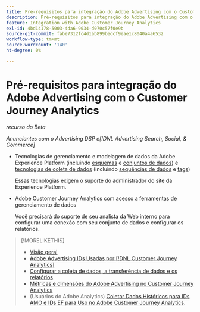 ```yaml
---
title: Pré-requisitos para integração do Adobe Advertising com o Customer Journey Analytics
description: Pré-requisitos para integração do Adobe Advertising com o Customer Journey Analytics
feature: Integration with Adobe Customer Journey Analytics
exl-id: 4bd14178-5003-4da6-9034-d070c57f0e9b
source-git-commit: fabe7312fc4d1ab899bedcf9eae1c8040a4a6532
workflow-type: tm+mt
source-wordcount: '140'
ht-degree: 0%

---
```


# Pré-requisitos para integração do Adobe Advertising com o Customer Journey Analytics

*recurso do Beta*

*Anunciantes com o Advertising DSP e[!DNL Advertising Search, Social, & Commerce]*

* Tecnologias de gerenciamento e modelagem de dados da Adobe Experience Platform (incluindo [esquemas](https://experienceleague.adobe.com/en/docs/experience-platform/xdm/home) e [conjuntos de dados](https://experienceleague.adobe.com/en/docs/experience-platform/catalog/datasets/overview)) e [tecnologias de coleta de dados](https://experienceleague.adobe.com/en/docs/experience-platform/collection/home) (incluindo [sequências de dados](https://experienceleague.adobe.com/en/docs/experience-platform/datastreams/overview) e [tags](https://experienceleague.adobe.com/en/docs/experience-platform/tags/home))

  Essas tecnologias exigem o suporte do administrador do site da Experience Platform.

* Adobe Customer Journey Analytics com acesso a ferramentas de gerenciamento de dados

  Você precisará do suporte de seu analista da Web interno para configurar uma conexão com seu conjunto de dados e configurar os relatórios.

>[!MORELIKETHIS]
>
>* [Visão geral](overview.md)
>* [Adobe Advertising IDs Usadas por [!DNL Customer Journey Analytics]](ids.md)
>* [Configurar a coleta de dados, a transferência de dados e os relatórios](set-up.md)
>* [Métricas e dimensões do Adobe Advertising no Customer Journey Analytics](advertising-data-in-cja.md)
>* (Usuários do Adobe Analytics) [Coletar Dados Históricos para IDs AMO e IDs EF para Uso no Adobe Customer Journey Analytics](/help/integrations/analytics/rvars-to-evars.md).
